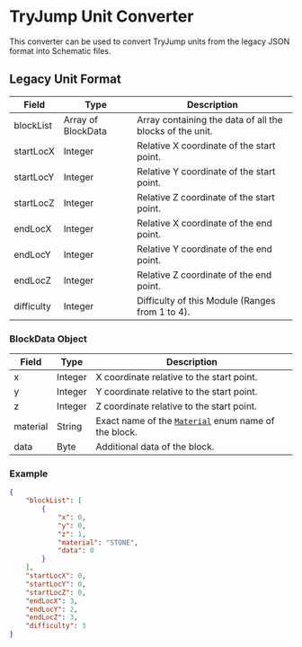 TryJump Unit Converter
======================

This converter can be used to convert TryJump units from the legacy JSON format into Schematic files.

Legacy Unit Format
------------------

| Field      | Type               | Description                                              |
|------------|--------------------|----------------------------------------------------------|
| blockList  | Array of BlockData | Array containing the data of all the blocks of the unit. |
| startLocX  | Integer            | Relative X coordinate of the start point.                |
| startLocY  | Integer            | Relative Y coordinate of the start point.                |
| startLocZ  | Integer            | Relative Z coordinate of the start point.                |
| endLocX    | Integer            | Relative X coordinate of the end point.                  |
| endLocY    | Integer            | Relative Y coordinate of the end point.                  |
| endLocZ    | Integer            | Relative Z coordinate of the end point.                  |
| difficulty | Integer            | Difficulty of this Module (Ranges from 1 to 4).          |

### BlockData Object

| Field    | Type    | Description                                          | 
|----------|---------|------------------------------------------------------|
| x        | Integer | X coordinate relative to the start point.            |
| y        | Integer | Y coordinate relative to the start point.            |
| z        | Integer | Z coordinate relative to the start point.            |
| material | String  | Exact name of the [`Material`](https://hub.spigotmc.org/javadocs/spigot/org/bukkit/Material.html) enum name of the block. |
| data     | Byte    | Additional data of the block.                        |

### Example

```JSON
{
    "blockList": [
        {
            "x": 0,
            "y": 0,
            "z": 1,
            "material": "STONE",
            "data": 0
        }
    ],
    "startLocX": 0,
    "startLocY": 0,
    "startLocZ": 0,
    "endLocX": 3,
    "endLocY": 2,
    "endLocZ": 3,
    "difficulty": 3
}
```

